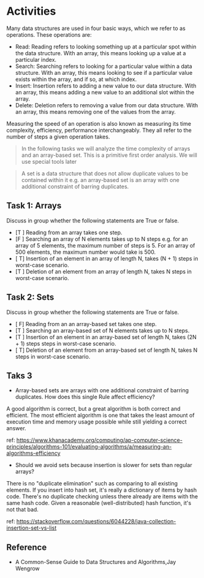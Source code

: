 # Activities

Many data structures are used in four basic ways, which we refer to as operations. These operations are:

- Read: Reading refers to looking something up at a particular spot within the data structure. With an array, this means looking up a value at a particular index.
- Search: Searching refers to looking for a particular value within a data structure. With an array, this means looking to see if a particular value exists within the array, and if so, at which index.
- Insert: Insertion refers to adding a new value to our data structure. With an array, this means adding a new value to an additional slot within the array.
- Delete: Deletion refers to removing a value from our data structure. With an array, this means removing one of the values from the array.

Measuring the speed of an operation is also known as measuring its time complexity, efficiency, performance interchangeably. They all refer to the number of steps a given operation takes.

> In the following tasks we will analyze the time complexity of arrays and an array-based set. This is a primitive first order analysis. We will use special tools later

> A set is a data structure that does not allow duplicate values to be contained within it e.g. an array-based set is an array with one additional constraint of barring duplicates.

## Task 1: Arrays

Discuss in group whether the following statements are True or false.

- [T ] Reading from an array takes one step.
- [F ] Searching an array of N elements takes up to N steps e.g. for an array of 5 elements, the maximum number of steps is 5. For an array of 500 elements, the maximum number would take is 500.
- [ T] Insertion of an element in an array of length N, takes (N + 1) steps in worst-case scenario.
- [T ] Deletion of an element from an array of length N, takes N steps in worst-case scenario.

## Task 2: Sets

Discuss in group whether the following statements are True or false.

- [ F] Reading from an an array-based set takes one step.
- [T ] Searching an array-based set of N elements takes up to N steps.
- [T ] Insertion of an element in an array-based set of length N, takes (2N + 1) steps steps in worst-case scenario.
- [ T] Deletion of an element from an array-based set of length N, takes N steps in worst-case scenario.

## Taks 3

- Array-based sets are arrays with one additional constraint of barring duplicates. How does this single Rule affect efficiency?

A good algorithm is correct, but a great algorithm is both correct and efficient. The most efficient algorithm is one that takes the least amount of execution time and memory usage possible while still yielding a correct answer.

ref: https://www.khanacademy.org/computing/ap-computer-science-principles/algorithms-101/evaluating-algorithms/a/measuring-an-algorithms-efficiency 

- Should we avoid sets because insertion is slower for sets than regular arrays?

There is no "duplicate elimination" such as comparing to all existing elements. If you insert into hash set, it's really a dictionary of items by hash code. There's no duplicate checking unless there already are items with the same hash code. Given a reasonable (well-distributed) hash function, it's not that bad.
 
 ref: https://stackoverflow.com/questions/6044228/java-collection-insertion-set-vs-list 

## Reference

- A Common-Sense Guide to Data Structures and Algorithms,Jay Wengrow
